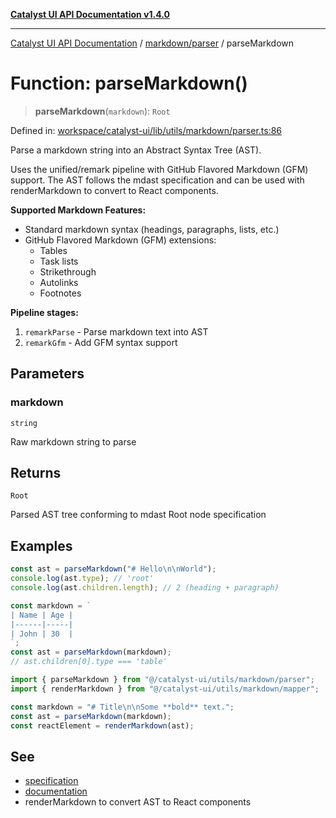 [**Catalyst UI API Documentation v1.4.0**](../../../README.md)

---

[Catalyst UI API Documentation](../../../README.md) / [markdown/parser](../README.md) / parseMarkdown

# Function: parseMarkdown()

> **parseMarkdown**(`markdown`): `Root`

Defined in: [workspace/catalyst-ui/lib/utils/markdown/parser.ts:86](https://github.com/TheBranchDriftCatalyst/catalyst-ui/blob/main/lib/utils/markdown/parser.ts#L86)

Parse a markdown string into an Abstract Syntax Tree (AST).

Uses the unified/remark pipeline with GitHub Flavored Markdown (GFM) support.
The AST follows the mdast specification and can be used with renderMarkdown
to convert to React components.

**Supported Markdown Features:**

- Standard markdown syntax (headings, paragraphs, lists, etc.)
- GitHub Flavored Markdown (GFM) extensions:
  - Tables
  - Task lists
  - Strikethrough
  - Autolinks
  - Footnotes

**Pipeline stages:**

1. `remarkParse` - Parse markdown text into AST
2. `remarkGfm` - Add GFM syntax support

## Parameters

### markdown

`string`

Raw markdown string to parse

## Returns

`Root`

Parsed AST tree conforming to mdast Root node specification

## Examples

```ts
const ast = parseMarkdown("# Hello\n\nWorld");
console.log(ast.type); // 'root'
console.log(ast.children.length); // 2 (heading + paragraph)
```

```ts
const markdown = `
| Name | Age |
|------|-----|
| John | 30  |
`;
const ast = parseMarkdown(markdown);
// ast.children[0].type === 'table'
```

```ts
import { parseMarkdown } from "@/catalyst-ui/utils/markdown/parser";
import { renderMarkdown } from "@/catalyst-ui/utils/markdown/mapper";

const markdown = "# Title\n\nSome **bold** text.";
const ast = parseMarkdown(markdown);
const reactElement = renderMarkdown(ast);
```

## See

- [specification](https://github.com/syntax-tree/mdast|mdast)
- [documentation](https://github.com/remarkjs/remark-gfm|remark-gfm)
- renderMarkdown to convert AST to React components
